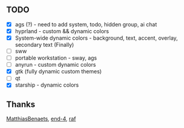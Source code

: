 ## TODO

- [x] ags (?) - need to add system, todo, hidden group, ai chat
- [x] hyprland - custom && dynamic colors
- [x] System-wide dynamic colors - background, text, accent, overlay, secondary
      text (Finally)
- [ ] sww
- [ ] portable workstation - sway, ags
- [ ] anyrun - custom dynamic colors
- [x] gtk (fully dynamic custom themes)
- [ ] qt
- [x] starship - dynamic colors

## Thanks

[MatthiasBenaets](https://github.com/MatthiasBenaets/nix-config/),
[end-4](https://github.com/end-4/dots-hyprland),
[raf](https://github.com/notashelf/nyx)
